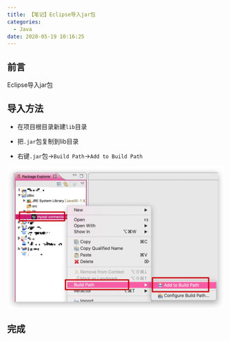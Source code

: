 ```yaml
---
title: 【笔记】Eclipse导入jar包
categories:
  - Java
date: 2020-05-19 10:16:25
---
```


## 前言

Eclipse导入jar包

<!-- more -->

## 导入方法

- 在项目根目录新建`lib`目录

- 把`.jar`包复制到lib目录

- 右键`.jar`包->`Build Path`->`Add to Build Path`

![01.png](/images/20200519101625/01.png)

## 完成

